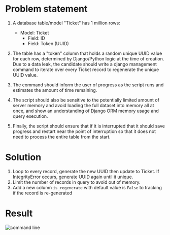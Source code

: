 # Problem statement
1. A database table/model "Ticket" has 1 million rows:
 
   - Model: Ticket
     - Field: ID
     - Field: Token (UUID)

2. The table has a "token" column that holds a random unique UUID value for each row, determined by Django/Python logic at the time of creation. Due to a data leak, the candidate should write a django management command to iterate over every Ticket record to regenerate the unique UUID value.

3. The command should inform the user of progress as the script runs and estimates the amount of time remaining.

4. The script should also be sensitive to the potentially limited amount of server memory and avoid loading the full dataset into memory all at once, and show an understanding of Django ORM memory usage and query execution.

5. Finally, the script should ensure that if it is interrupted that it should save progress and restart near the point of interruption so that it does not need to process the entire table from the start.

# Solution
1. Loop to every record, generate the new UUID then update to Ticket. If IntegrityError occurs, generate UUID again until it unique. 
2. Limit the number of records in query to avoid out of memory.
3. Add a new column `is_regenerate` with default value is `False` to tracking if the record is re-generated

# Result
![command line]()